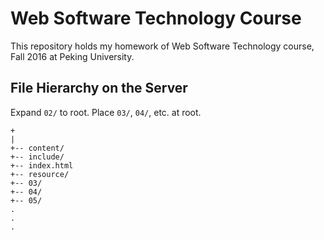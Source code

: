 # Web Software Technology Course

This repository holds my homework of Web Software Technology course, Fall 2016 at Peking University.

## File Hierarchy on the Server

Expand `02/` to root. Place `03/`, `04/`, etc. at root.

```
+
|
+-- content/
+-- include/
+-- index.html
+-- resource/
+-- 03/
+-- 04/
+-- 05/
.
.
.
```
